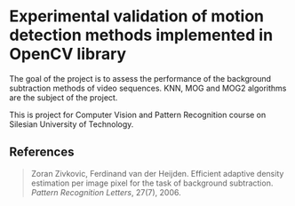 # Experimental validation of motion detection methods implemented in OpenCV library

The goal of the project is to assess the performance of the background subtraction methods of video sequences.
KNN, MOG and MOG2 algorithms are the subject of the project.

This is project for Computer Vision and Pattern Recognition course on Silesian University of Technology.

## References
> Zoran Zivkovic, Ferdinand van der Heijden. Efficient adaptive density estimation per image pixel for the task of background subtraction. *Pattern Recognition Letters*, 27(7), 2006.
